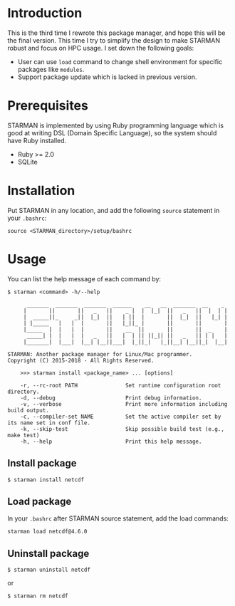 Introduction
============

This is the third time I rewrote this package manager, and hope this will be
the final version. This time I try to simplify the design to make STARMAN
robust and focus on HPC usage. I set down the following goals:

- User can use `load` command to change shell environment for specific packages
  like `modules`.
- Support package update which is lacked in previous version.

Prerequisites
=============

STARMAN is implemented by using Ruby programming language which is good at
writing DSL (Domain Specific Language), so the system should have Ruby
installed.

- Ruby >= 2.0
- SQLite

Installation
============

Put STARMAN in any location, and add the following `source` statement in your `.bashrc`:

```
source <STARMAN_directory>/setup/bashrc
```

Usage
=====

You can list the help message of each command by:

```
$ starman <command> -h/--help
```

```
      _______  _______  _______  ______    __   __  _______  __    _
     |       ||       ||   _   ||    _ |  |  |_|  ||   _   ||  |  | |
     |  _____||_     _||  |_|  ||   | ||  |       ||  |_|  ||   |_| |
     | |_____   |   |  |       ||   |_||_ |       ||       ||       |
     |_____  |  |   |  |       ||    __  ||       ||       ||  _    |
      _____| |  |   |  |   _   ||   |  | || ||_|| ||   _   || | |   |
     |_______|  |___|  |__| |__||___|  |_||_|   |_||__| |__||_|  |__|

STARMAN: Another package manager for Linux/Mac programmer.
Copyright (C) 2015-2018 - All Rights Reserved.

    >>> starman install <package_name> ... [options]

    -r, --rc-root PATH               Set runtime configuration root directory.
    -d, --debug                      Print debug information.
    -v, --verbose                    Print more information including build output.
    -c, --compiler-set NAME          Set the active compiler set by its name set in conf file.
    -k, --skip-test                  Skip possible build test (e.g., make test)
    -h, --help                       Print this help message.
```

Install package
---------------

```
$ starman install netcdf
```

Load package
------------

In your `.bashrc` after STARMAN source statement, add the load commands:

```
starman load netcdf@4.6.0
```

Uninstall package
-----------------

```
$ starman uninstall netcdf
```

or

```
$ starman rm netcdf
```
